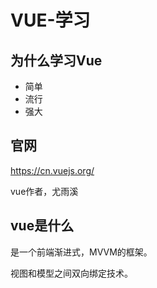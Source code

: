 # VUE-学习

## 为什么学习Vue

- 简单
- 流行
- 强大



## 官网

https://cn.vuejs.org/



vue作者，尤雨溪



## vue是什么

是一个前端渐进式，MVVM的框架。

视图和模型之间双向绑定技术。








